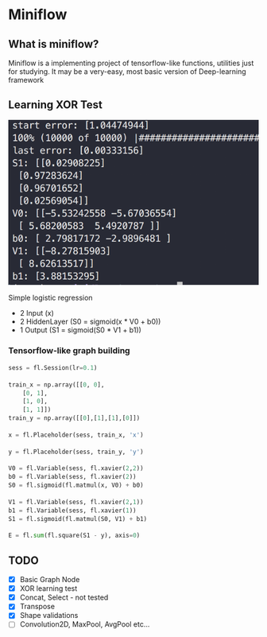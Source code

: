 
# Miniflow

## What is miniflow?

Miniflow is a implementing project of tensorflow-like functions, utilities just for studying.
It may be a very-easy, most basic version of Deep-learning framework

## Learning XOR Test

![xor_test](static/xor_test.png)

Simple logistic regression

- 2 Input (x)
- 2 HiddenLayer (S0 = sigmoid(x * V0 + b0))
- 1 Output (S1 = sigmoid(S0 * V1 + b1))
  
### Tensorflow-like graph building

```python
sess = fl.Session(lr=0.1)

train_x = np.array([[0, 0],
    [0, 1],
    [1, 0],
    [1, 1]])
train_y = np.array([[0],[1],[1],[0]])

x = fl.Placeholder(sess, train_x, 'x')

y = fl.Placeholder(sess, train_y, 'y')

V0 = fl.Variable(sess, fl.xavier(2,2))
b0 = fl.Variable(sess, fl.xavier(2))
S0 = fl.sigmoid(fl.matmul(x, V0) + b0)

V1 = fl.Variable(sess, fl.xavier(2,1))
b1 = fl.Variable(sess, fl.xavier(1))
S1 = fl.sigmoid(fl.matmul(S0, V1) + b1)

E = fl.sum(fl.square(S1 - y), axis=0)
```

## TODO

- [x] Basic Graph Node
- [x] XOR learning test
- [x] Concat, Select - not tested
- [x] Transpose
- [x] Shape validations
- [ ] Convolution2D, MaxPool, AvgPool etc...
